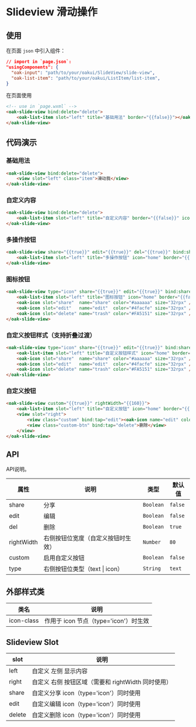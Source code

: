 # Slideview 滑动操作
## 使用

在页面 `json` 中引入组件：

```json
// import in `page.json`:
"usingComponents": {
  "oak-input": "path/to/your/oakui/SlideView/slide-view",
  "oak-list-item": "path/to/your/oakui/ListItem/list-item",
}
```

在页面使用
```html
<!-- use in `page.wxml` -->
<oak-slide-view bind:delete="delete">
    <oak-list-item slot="left" title="基础用法" border="{{false}}"></oak-list-item>
</oak-slide-view>
```

## 代码演示
### 基础用法
```html
<oak-slide-view bind:delete="delete">
    <view slot="left" class="item">滑动我</view>
</oak-slide-view>
```

### 自定义内容
```html
<oak-slide-view bind:delete="delete">
    <oak-list-item slot="left" title="自定义内容" border="{{false}}" icon="home" arrow="{{false}}" content="自定义内容" />
</oak-slide-view>
```

### 多操作按钮
```html
<oak-slide-view share="{{true}}" edit="{{true}}" del="{{true}}" bind:share="share" bind:edit="edit" bind:delete="delete">
    <oak-list-item slot="left" title="多操作按钮" icon="home" border="{{false}}" arrow="{{true}}" />
</oak-slide-view>
```

### 图标按钮
```html
<oak-slide-view type="icon" share="{{true}}" edit="{{true}}" bind:share="share" bind:edit="edit" bind:delete="delete">
    <oak-list-item slot="left" title="图标按钮" icon="home" border="{{false}}" arrow="{{true}}" />
    <oak-icon slot="share"  name="share" color="#aaaaaa" size="32rpx" />
    <oak-icon slot="edit"   name="edit"  color="#4facfe" size="32rpx" />
    <oak-icon slot="delete" name="trash" color="#FA5151" size="32rpx" />
</oak-slide-view>
```

### 自定义按钮样式（支持折叠过渡）
```html
<oak-slide-view type="icon" share="{{true}}" edit="{{true}}" bind:share="share" bind:edit="edit" bind:delete="delete" icon-class="myicon">
    <oak-list-item slot="left" title="自定义按钮样式" icon="home" border="{{false}}" arrow="{{true}}" />
    <oak-icon slot="share"  name="share" color="#aaaaaa" size="32rpx" />
    <oak-icon slot="edit"   name="edit"  color="#4facfe" size="32rpx" />
    <oak-icon slot="delete" name="trash" color="#FA5151" size="32rpx" />
</oak-slide-view>
```

### 自定义按钮
```html
<oak-slide-view custom="{{true}}" rightWidth="{{160}}">
    <oak-list-item slot="left" title="自定义按钮" icon="home" border="{{false}}" arrow="{{true}}" />
    <view slot="right">
        <view class="custom" bind:tap="edit"><oak-icon name="edit" color="#4facfe" size="32rpx" ext-class="icon" /></view>
        <view class="custom-btn" bind:tap="delete">删除</view>
    </view>
</oak-slide-view>
```

## API
API说明。

| 属性 | 说明 | 类型 | 默认值 |
|-----------|-----------|-----------|-------------|
| share | 分享 | `Boolean` | `false` |
| edit | 编辑 | `Boolean` | `false` |
| del | 删除 | `Boolean` | `true` |
| rightWidth | 右侧按钮位宽度（自定义按钮时生效） | `Number` | `80` |
| custom | 启用自定义按钮 | `Boolean` | `false` |
| type | 右侧按钮位类型（text \| icon） | `String` | `text` |

## 外部样式类

| 类名 | 说明 |
|-----------|-----------|
| icon-class | 作用于 icon 节点（type='icon'）时生效 |

## Slideview Slot
| slot | 说明 |
|-----------|-----------|
| left | 自定义 左侧 显示内容 |
| right | 自定义 右侧 按钮区域（需要和 rightWidth 同时使用） |
| share | 自定义分享 icon（type='icon'）同时使用 |
| edit | 自定义编辑 icon（type='icon'）同时使用 |
| delete | 自定义删除 icon（type='icon'）同时使用 |